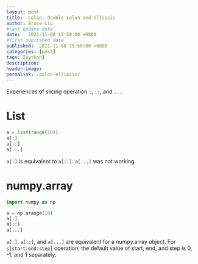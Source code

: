```yaml
---
layout: post
title:  Colon, double colon and ellipsis
author: Bruce Liu
#last update date
date:   2021-11-08 15:50:00 +0800
#first published date
published:  2021-11-08 15:50:00 +0800
categories: [post]
tags: [python]
description: 
header-image: 
permalink: /colon-ellipsis/
---
```


Experiences of slicing operation `:`, `::`, and `...`.

<!--the above is the excerpt-->
<!--more-->
<!--the following is the text-->

# List

```Python
a = list(range(10))
a[:]
a[::]
a[...]
```

`a[:]` is equivalent to `a[::]`. `a[...]` was not working.

# numpy.array

```Python
import numpy as np

a = np.arange(10)
a[:]
a[::]
a[...]
```

`a[:]`, `a[::]`, and `a[...]` are equivalent for a numpy.array object. For `s[start:end:step]` operation, the default value of start, end, and step is 0, -1, and 1 separately. 

<!--links-->
[The Ellipsis Object]: https://docs.python.org/3/library/stdtypes.html#the-ellipsis-object
[Sequence Types — list, tuple, range]: https://docs.python.org/3/library/stdtypes.html#sequence-types-list-tuple-range
